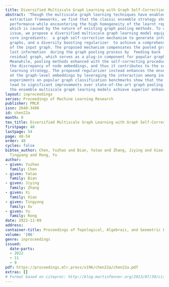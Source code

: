 ```yaml
---
title: Diversified Multiscale Graph Learning with Graph Self-Correction
abstract: 'Though the multiscale graph learning techniques have enabled advanced feature
  extraction frameworks, we find that the classic ensemble strategy shows inferior
  performance while encountering the high homogeneity of the learnt representation,
  which is caused by the nature of existing graph pooling methods. To cope with this
  issue, we propose a diversified multiscale graph learning model equipped with two
  core ingredients:  a graph self-correction mechanism to generate informative embedded
  graphs, and a diversity boosting regularizer  to achieve a comprehensive characterization
  of the input graph. The proposed mechanism compensates the pooled graph with the
  lost information  during the graph pooling process by  feeding back  the estimated
  residual graph, which serves as a plug-in component for popular graph pooling methods.
  Meanwhile, pooling methods enhanced with the self-correcting procedure encourage
  the discrepancy of node embeddings, and thus it contributes to the success of ensemble
  learning strategy. The proposed regularizer instead enhances the ensemble diversity
  at the graph-level embeddings by leveraging the interaction among individual classifiers.  Extensive
  experiments on popular graph classification benchmarks show that the approaches
  lead to significant improvements over state-of-the-art graph pooling methods, and
  the ensemble multiscale graph learning models achieve superior enhancement.'
layout: inproceedings
series: Proceedings of Machine Learning Research
publisher: PMLR
issn: 2640-3498
id: chen22a
month: 0
tex_title: Diversified Multiscale Graph Learning with Graph Self-Correction
firstpage: 48
lastpage: 54
page: 48-54
order: 48
cycles: false
bibtex_author: Chen, Yuzhao and Bian, Yatao and Zhang, Jiying and Xiao, Xi and Xv,
  Tingyang and Rong, Yu
author:
- given: Yuzhao
  family: Chen
- given: Yatao
  family: Bian
- given: Jiying
  family: Zhang
- given: Xi
  family: Xiao
- given: Tingyang
  family: Xv
- given: Yu
  family: Rong
date: 2022-11-09
address:
container-title: Proceedings of Topological, Algebraic, and Geometric Learning 2022
volume: '196'
genre: inproceedings
issued:
  date-parts:
  - 2022
  - 11
  - 9
pdf: https://proceedings.mlr.press/v196/chen22a/chen22a.pdf
extras: []
# Format based on citeproc: http://blog.martinfenner.org/2013/07/30/citeproc-yaml-for-bibliographies/
---
```

